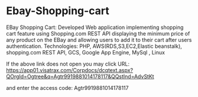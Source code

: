 # Ebay-Shopping-cart
EBay Shopping Cart: Developed Web application implementing shopping cart feature using Shopping.com REST API displaying the minimum price of any product on the EBay and allowing users to add it to their cart after users authentication. Technologies: PHP, AWS(RDS,S3,EC2,Elastic beanstalk), shopping.com REST API, GCS,  Google App Engine, MySql , Linux 


If the above link does not open you may click
URL: https://app01.visatrax.com/Corpdocs/dcqtext.aspx?QOrgId=Ogtree&q=Agtr9919881014178117&QQstInd=AdvStKt

and enter the access code: Agtr9919881014178117
